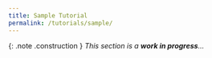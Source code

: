 ```yaml
---
title: Sample Tutorial
permalink: /tutorials/sample/
---
```


{: .note .construction }
_This section is a **work in progress**..._

<div style="min-height: 400px"></div>
